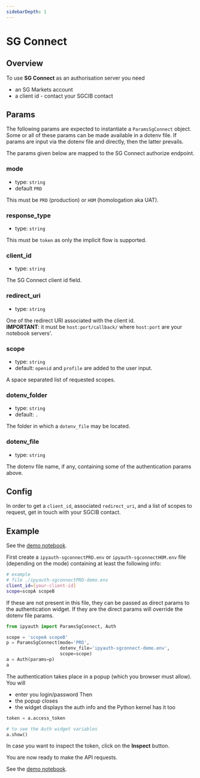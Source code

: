 ```yaml
---
sidebarDepth: 1
---
```



# SG Connect

## Overview

To use **SG Connect** as an authorisation server you need
+ an SG Markets account
+ a client id - contact your SGCIB contact


## Params

The following params are expected to instantiate a `ParamsSgConnect` object. Some or all of these params can be made available in a dotenv file. If params are input via the dotenv file and directly, then the latter prevails. 

The params given below are mapped to the SG Connect authorize endpoint.

### mode

+ type: `string`
+ default `PRD`

This must be `PRD` (production) or `HOM` (homologation aka UAT).

### response_type

+ type: `string`

This must be `token` as only the implicit flow is supported.

### client_id

+ type: `string`

The SG Connect client id field.

### redirect_uri

+ type: `string`

One of the redirect URI associated with the client id.  
**IMPORTANT**: it must be `host:port/callback/` where `host:port` are your notebook servers'.

### scope

+ type: `string`
+ default: `openid` and `profile` are added to the user input.

A space separated list of requested scopes.

### dotenv_folder

+ type: `string`
+ default: `.`

The folder in which a `dotenv_file` may be located.

### dotenv_file

+ type: `string`

The dotenv file name, if any, containing some of the authentication params above.



## Config

In order to get a `client_id`, associated `redirect_uri`, and a list of scopes to request, get in touch with your SGCIB contact.

## Example

See the [demo notebook](https://nbviewer.jupyter.org/urls/gitlab.com/oscar6echo/ipyauth/raw/master/notebooks/demo-ipyauth-sgconnect.ipynb).  

First create a `ipyauth-sgconnectPRD.env` or `ipyauth-sgconnectHOM.env` file (depending on the mode) containing at least the following info:

```bash
# example
# file ./ipyauth-sgconnectPRD-demo.env
client_id=[your-client-id]
scope=scopA scopeB
```

If these are not present in this file, they can be passed as direct params to the authentication widget. If they are the direct params will override the dotenv file params.

```python
from ipyauth import ParamsSgConnect, Auth

scope = 'scopeA scopeB'
p = ParamsSgConnect(mode='PRD',
                    dotenv_file='ipyauth-sgconnect-demo.env',
                    scope=scope)
a = Auth(params=p)
a
```

The authentication takes place in a popup (which you browser must allow).  
You will
+ enter you login/password
Then
+ the popup closes
+ the widget displays the auth info and the Python kernel has it too

```python
token = a.access_token

# to see the Auth widget variables
a.show()
```

In case you want to inspect the token, click on the **Inspect** button.

You are now ready to make the API requests. 

See the [demo notebook](https://nbviewer.jupyter.org/urls/gitlab.com/oscar6echo/ipyauth/raw/master/notebooks/demo-ipyauth-sgconnect.ipynb).

